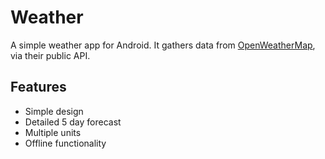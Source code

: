 # Weather

A simple weather app for Android. It gathers data from [OpenWeatherMap](https://openweathermap.org/), via their public API.

## Features
* Simple design
* Detailed 5 day forecast
* Multiple units
* Offline functionality
